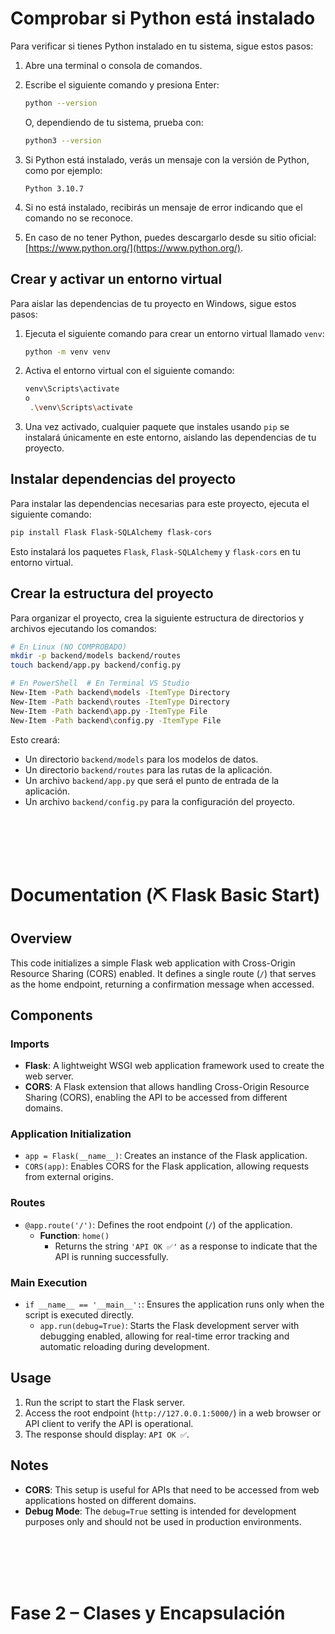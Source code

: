 # Comprobar si Python está instalado

Para verificar si tienes Python instalado en tu sistema, sigue estos pasos:

1. Abre una terminal o consola de comandos.
2. Escribe el siguiente comando y presiona Enter:

    ```bash
    python --version
    ```

    O, dependiendo de tu sistema, prueba con:

    ```bash
    python3 --version
    ```

3. Si Python está instalado, verás un mensaje con la versión de Python, como por ejemplo:

    ```
    Python 3.10.7
    ```

4. Si no está instalado, recibirás un mensaje de error indicando que el comando no se reconoce.

5. En caso de no tener Python, puedes descargarlo desde su sitio oficial: [https://www.python.org/](https://www.python.org/).

## Crear y activar un entorno virtual

Para aislar las dependencias de tu proyecto en Windows, sigue estos pasos:

1. Ejecuta el siguiente comando para crear un entorno virtual llamado `venv`:

    ```bash
    python -m venv venv
    ```

2. Activa el entorno virtual con el siguiente comando:

    ```bash
    venv\Scripts\activate
    o
     .\venv\Scripts\activate
    ```

3. Una vez activado, cualquier paquete que instales usando `pip` se instalará únicamente en este entorno, aislando las dependencias de tu proyecto.

## Instalar dependencias del proyecto

Para instalar las dependencias necesarias para este proyecto, ejecuta el siguiente comando:

```bash
pip install Flask Flask-SQLAlchemy flask-cors
```

Esto instalará los paquetes `Flask`, `Flask-SQLAlchemy` y `flask-cors` en tu entorno virtual.

## Crear la estructura del proyecto

Para organizar el proyecto, crea la siguiente estructura de directorios y archivos ejecutando los comandos:

```bash
# En Linux (NO COMPROBADO)
mkdir -p backend/models backend/routes
touch backend/app.py backend/config.py
```


```bash
# En PowerShell  # En Terminal VS Studio
New-Item -Path backend\models -ItemType Directory
New-Item -Path backend\routes -ItemType Directory
New-Item -Path backend\app.py -ItemType File
New-Item -Path backend\config.py -ItemType File
```

Esto creará:

- Un directorio `backend/models` para los modelos de datos.
- Un directorio `backend/routes` para las rutas de la aplicación.
- Un archivo `backend/app.py` que será el punto de entrada de la aplicación.
- Un archivo `backend/config.py` para la configuración del proyecto.

<br>
<br>
<br>
<br>

# Documentation (⛏️ Flask Basic Start)

## Overview
This code initializes a simple Flask web application with Cross-Origin Resource Sharing (CORS) enabled. It defines a single route (`/`) that serves as the home endpoint, returning a confirmation message when accessed.

## Components

### Imports
- **Flask**: A lightweight WSGI web application framework used to create the web server.
- **CORS**: A Flask extension that allows handling Cross-Origin Resource Sharing (CORS), enabling the API to be accessed from different domains.

### Application Initialization
- `app = Flask(__name__)`: Creates an instance of the Flask application.
- `CORS(app)`: Enables CORS for the Flask application, allowing requests from external origins.

### Routes
- `@app.route('/')`: Defines the root endpoint (`/`) of the application.
    - **Function**: `home()`
        - Returns the string `'API OK ✅'` as a response to indicate that the API is running successfully.

### Main Execution
- `if __name__ == '__main__':`: Ensures the application runs only when the script is executed directly.
    - `app.run(debug=True)`: Starts the Flask development server with debugging enabled, allowing for real-time error tracking and automatic reloading during development.

## Usage
1. Run the script to start the Flask server.
2. Access the root endpoint (`http://127.0.0.1:5000/`) in a web browser or API client to verify the API is operational.
3. The response should display: `API OK ✅`.

## Notes
- **CORS**: This setup is useful for APIs that need to be accessed from web applications hosted on different domains.
- **Debug Mode**: The `debug=True` setting is intended for development purposes only and should not be used in production environments.

<br>
<br>
<br>
<br>

# Fase 2 – Clases y Encapsulación